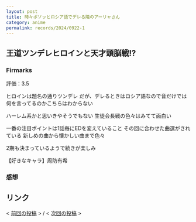```yaml
---
layout: post
title: 時々ボソッとロシア語でデレる隣のアーリャさん
category: anime
permalink: records/2024/0922-1
---
```


## 王道ツンデレヒロインと天才頭脳戦!?

### Firmarks

評価：3.5

ヒロインは題名の通りツンデレ
だが、デレるときはロシア語なので音だけでは何を言ってるのかこちらはわからない

ハーレム系かと思いきやそうでもない
生徒会長戦の色々はみてて面白い

一番の注目ポイントは1話毎にEDを変えていること
その回に合わせた曲選がされている
新しめの曲から懐かしい曲まで色々

2期も決まっているようで続きが楽しみ

【好きなキャラ】周防有希

### 感想

## リンク

< [前回の投稿](./0921) > /
< [次回の投稿](./0922-2) >
